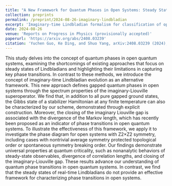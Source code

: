 ```yaml
---
title: "A New Framework for Quantum Phases in Open Systems: Steady State of Imaginary-Time Lindbladian Evolution"
collection: preprints
permalink: /preprint/2024-08-26-imaginary-lindbladian
excerpt: 'Imaginary-time Lindbladian formalism for classification of open-system quantum phases'
date: 2024-08-26
venue: 'Reports on Progress in Physics (provisionally accepted)'
paperurl: 'https://arxiv.org/abs/2408.03239'
citation: 'Yuchen Guo, Ke Ding, and Shuo Yang, arXiv:2408.03239 (2024), provisionally accepted by ROPP.'
---
```

This study delves into the concept of quantum phases in open quantum systems, examining the shortcomings of existing approaches that focus on steady states of Lindbladians and highlighting their limitations in capturing key phase transitions. In contrast to these methods, we introduce the concept of imaginary-time Lindbladian evolution as an alternative framework. This new approach defines gapped quantum phases in open systems through the spectrum properties of the imaginary-Liouville superoperator. We find that, in addition to all pure gapped ground states, the Gibbs state of a stabilizer Hamiltonian at any finite temperature can also be characterized by our scheme, demonstrated through explicit construction. Moreover, the closing of the imaginary Liouville gap is associated with the divergence of the Markov length, which has recently been proposed as an indicator of phase transitions in open quantum systems. To illustrate the effectiveness of this framework, we apply it to investigate the phase diagram for open systems with Z2×Z2 symmetry, including cases with nontrivial average symmetry protected topological order or spontaneous symmetry breaking order. Our findings demonstrate universal properties at quantum criticality, such as nonanalytic behaviors of steady-state observables, divergence of correlation lengths, and closing of the imaginary-Liouville gap. These results advance our understanding of quantum phase transitions in open quantum systems. In contrast, we find that the steady states of real-time Lindbladians do not provide an effective framework for characterizing phase transitions in open systems.